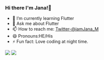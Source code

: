 ### Hi there I'm Jana!👋

<!--
**iamJana/iamJana** is a ✨ _special_ ✨ repository because its `README.md` (this file) appears on your GitHub profile.

Here are some ideas to get you started:
-->

- 🌱 I’m currently learning Flutter
- 💬 Ask me about Flutter
- 📫 How to reach me: [Twitter-@iamJana_M](https://twitter.com/iamJana_M)
- 😄 Pronouns:HE/His
- ⚡ Fun fact: Love coding at night time.


<img src="https://github-readme-stats.vercel.app/api?username=iamJana&&show_icons=true&hide_border=true">
<img src="https://github-readme-stats.vercel.app/api/top-langs/?username=iamJana&layout=compact&hide_border=true">

